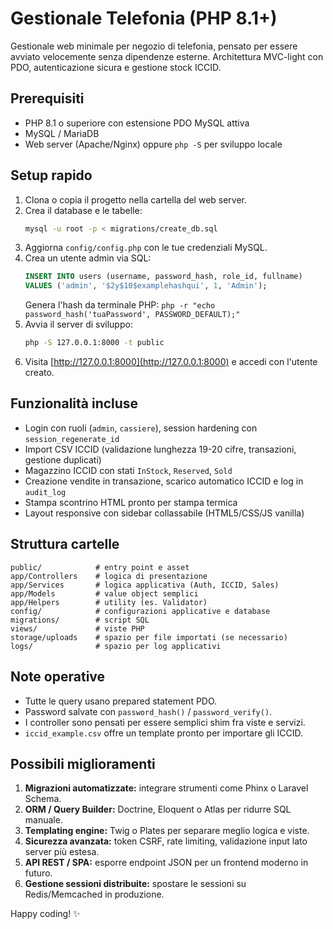 # Gestionale Telefonia (PHP 8.1+)

Gestionale web minimale per negozio di telefonia, pensato per essere avviato velocemente senza dipendenze esterne. Architettura MVC-light con PDO, autenticazione sicura e gestione stock ICCID.

## Prerequisiti
- PHP 8.1 o superiore con estensione PDO MySQL attiva
- MySQL / MariaDB
- Web server (Apache/Nginx) oppure `php -S` per sviluppo locale

## Setup rapido
1. Clona o copia il progetto nella cartella del web server.
2. Crea il database e le tabelle:
   ```bash
   mysql -u root -p < migrations/create_db.sql
   ```
3. Aggiorna `config/config.php` con le tue credenziali MySQL.
4. Crea un utente admin via SQL:
   ```sql
   INSERT INTO users (username, password_hash, role_id, fullname)
   VALUES ('admin', '$2y$10$examplehashqui', 1, 'Admin');
   ```
   Genera l'hash da terminale PHP: `php -r "echo password_hash('tuaPassword', PASSWORD_DEFAULT);"`
5. Avvia il server di sviluppo:
   ```bash
   php -S 127.0.0.1:8000 -t public
   ```
6. Visita [http://127.0.0.1:8000](http://127.0.0.1:8000) e accedi con l'utente creato.

## Funzionalità incluse
- Login con ruoli (`admin`, `cassiere`), session hardening con `session_regenerate_id`
- Import CSV ICCID (validazione lunghezza 19-20 cifre, transazioni, gestione duplicati)
- Magazzino ICCID con stati `InStock`, `Reserved`, `Sold`
- Creazione vendite in transazione, scarico automatico ICCID e log in `audit_log`
- Stampa scontrino HTML pronto per stampa termica
- Layout responsive con sidebar collassabile (HTML5/CSS/JS vanilla)

## Struttura cartelle
```
public/            # entry point e asset
app/Controllers    # logica di presentazione
app/Services       # logica applicativa (Auth, ICCID, Sales)
app/Models         # value object semplici
app/Helpers        # utility (es. Validator)
config/            # configurazioni applicative e database
migrations/        # script SQL
views/             # viste PHP
storage/uploads    # spazio per file importati (se necessario)
logs/              # spazio per log applicativi
```

## Note operative
- Tutte le query usano prepared statement PDO.
- Password salvate con `password_hash()` / `password_verify()`.
- I controller sono pensati per essere semplici shim fra viste e servizi.
- `iccid_example.csv` offre un template pronto per importare gli ICCID.

## Possibili miglioramenti
1. **Migrazioni automatizzate:** integrare strumenti come Phinx o Laravel Schema.
2. **ORM / Query Builder:** Doctrine, Eloquent o Atlas per ridurre SQL manuale.
3. **Templating engine:** Twig o Plates per separare meglio logica e viste.
4. **Sicurezza avanzata:** token CSRF, rate limiting, validazione input lato server più estesa.
5. **API REST / SPA:** esporre endpoint JSON per un frontend moderno in futuro.
6. **Gestione sessioni distribuite:** spostare le sessioni su Redis/Memcached in produzione.

Happy coding! ✨
